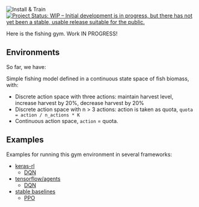 ![Install & Train](https://github.com/boettiger-lab/open_ai_fishing/workflows/Install%20&%20Train/badge.svg) [![Project Status: WIP – Initial development is in progress, but there has not yet been a stable, usable release suitable for the public.](https://www.repostatus.org/badges/latest/wip.svg)](https://www.repostatus.org/#wip)

Here is the fishing gym. Work IN PROGRESS!

## Environments

So far, we have:

Simple fishing model defined in a continuous state space of fish biomass, with:

- Discrete action space with three actions: maintain harvest level, increase harvest by 20%, decrease harvest by 20%
- Discrete action space with n > 3 actions: action is taken as quota, `quota = action / n_actions * K`
- Continuous action space, `action` = quota.

## Examples

Examples for running this gym environment in several frameworks:

- [keras-rl](/keras-rl)
  * [DQN](examples/keras-rl/fishing.py)
- [tensorflow/agents](/tf-agents)
  * [DQN](https://github.com/boettiger-lab/gym_fishing/blob/master/examples/tf-agents/dqn_fishing-v0.py)
- [stable baselines](/stable-baselines)
  * [PPO](stable-baselines/stable-baselines-ppo.Rmd)




